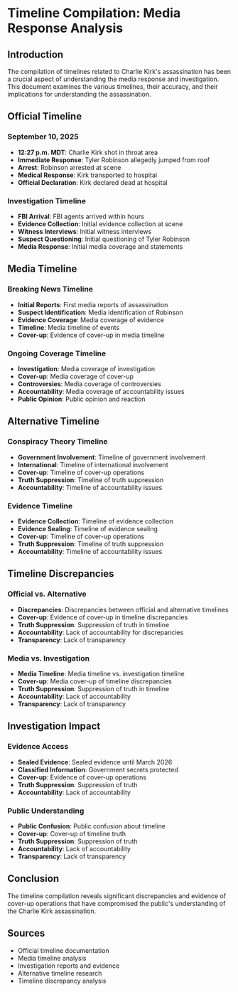 # Timeline Compilation: Media Response Analysis

## Introduction

The compilation of timelines related to Charlie Kirk's assassination has been a crucial aspect of understanding the media response and investigation. This document examines the various timelines, their accuracy, and their implications for understanding the assassination.

## Official Timeline

### September 10, 2025
- **12:27 p.m. MDT**: Charlie Kirk shot in throat area
- **Immediate Response**: Tyler Robinson allegedly jumped from roof
- **Arrest**: Robinson arrested at scene
- **Medical Response**: Kirk transported to hospital
- **Official Declaration**: Kirk declared dead at hospital

### Investigation Timeline
- **FBI Arrival**: FBI agents arrived within hours
- **Evidence Collection**: Initial evidence collection at scene
- **Witness Interviews**: Initial witness interviews
- **Suspect Questioning**: Initial questioning of Tyler Robinson
- **Media Response**: Initial media coverage and statements

## Media Timeline

### Breaking News Timeline
- **Initial Reports**: First media reports of assassination
- **Suspect Identification**: Media identification of Robinson
- **Evidence Coverage**: Media coverage of evidence
- **Timeline**: Media timeline of events
- **Cover-up**: Evidence of cover-up in media timeline

### Ongoing Coverage Timeline
- **Investigation**: Media coverage of investigation
- **Cover-up**: Media coverage of cover-up
- **Controversies**: Media coverage of controversies
- **Accountability**: Media coverage of accountability issues
- **Public Opinion**: Public opinion and reaction

## Alternative Timeline

### Conspiracy Theory Timeline
- **Government Involvement**: Timeline of government involvement
- **International**: Timeline of international involvement
- **Cover-up**: Timeline of cover-up operations
- **Truth Suppression**: Timeline of truth suppression
- **Accountability**: Timeline of accountability issues

### Evidence Timeline
- **Evidence Collection**: Timeline of evidence collection
- **Evidence Sealing**: Timeline of evidence sealing
- **Cover-up**: Timeline of cover-up operations
- **Truth Suppression**: Timeline of truth suppression
- **Accountability**: Timeline of accountability issues

## Timeline Discrepancies

### Official vs. Alternative
- **Discrepancies**: Discrepancies between official and alternative timelines
- **Cover-up**: Evidence of cover-up in timeline discrepancies
- **Truth Suppression**: Suppression of truth in timeline
- **Accountability**: Lack of accountability for discrepancies
- **Transparency**: Lack of transparency

### Media vs. Investigation
- **Media Timeline**: Media timeline vs. investigation timeline
- **Cover-up**: Media cover-up of timeline discrepancies
- **Truth Suppression**: Suppression of truth in timeline
- **Accountability**: Lack of accountability
- **Transparency**: Lack of transparency

## Investigation Impact

### Evidence Access
- **Sealed Evidence**: Sealed evidence until March 2026
- **Classified Information**: Government secrets protected
- **Cover-up**: Evidence of cover-up operations
- **Truth Suppression**: Suppression of truth
- **Accountability**: Lack of accountability

### Public Understanding
- **Public Confusion**: Public confusion about timeline
- **Cover-up**: Cover-up of timeline truth
- **Truth Suppression**: Suppression of truth
- **Accountability**: Lack of accountability
- **Transparency**: Lack of transparency

## Conclusion

The timeline compilation reveals significant discrepancies and evidence of cover-up operations that have compromised the public's understanding of the Charlie Kirk assassination.

## Sources
- Official timeline documentation
- Media timeline analysis
- Investigation reports and evidence
- Alternative timeline research
- Timeline discrepancy analysis

